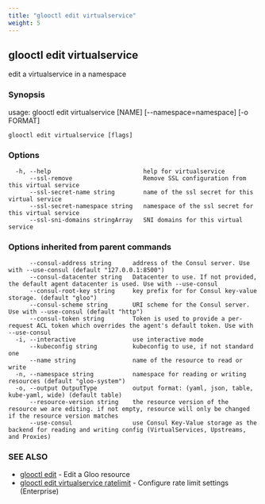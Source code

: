 ```yaml
---
title: "glooctl edit virtualservice"
weight: 5
---
```

## glooctl edit virtualservice

edit a virtualservice in a namespace

### Synopsis

usage: glooctl edit virtualservice [NAME] [--namespace=namespace] [-o FORMAT]

```
glooctl edit virtualservice [flags]
```

### Options

```
  -h, --help                          help for virtualservice
      --ssl-remove                    Remove SSL configuration from this virtual service
      --ssl-secret-name string        name of the ssl secret for this virtual service
      --ssl-secret-namespace string   namespace of the ssl secret for this virtual service
      --ssl-sni-domains stringArray   SNI domains for this virtual service
```

### Options inherited from parent commands

```
      --consul-address string      address of the Consul server. Use with --use-consul (default "127.0.0.1:8500")
      --consul-datacenter string   Datacenter to use. If not provided, the default agent datacenter is used. Use with --use-consul
      --consul-root-key string     key prefix for for Consul key-value storage. (default "gloo")
      --consul-scheme string       URI scheme for the Consul server. Use with --use-consul (default "http")
      --consul-token string        Token is used to provide a per-request ACL token which overrides the agent's default token. Use with --use-consul
  -i, --interactive                use interactive mode
      --kubeconfig string          kubeconfig to use, if not standard one
      --name string                name of the resource to read or write
  -n, --namespace string           namespace for reading or writing resources (default "gloo-system")
  -o, --output OutputType          output format: (yaml, json, table, kube-yaml, wide) (default table)
      --resource-version string    the resource version of the resource we are editing. if not empty, resource will only be changed if the resource version matches
      --use-consul                 use Consul Key-Value storage as the backend for reading and writing config (VirtualServices, Upstreams, and Proxies)
```

### SEE ALSO

* [glooctl edit](../glooctl_edit)	 - Edit a Gloo resource
* [glooctl edit virtualservice ratelimit](../glooctl_edit_virtualservice_ratelimit)	 - Configure rate limit settings (Enterprise)

